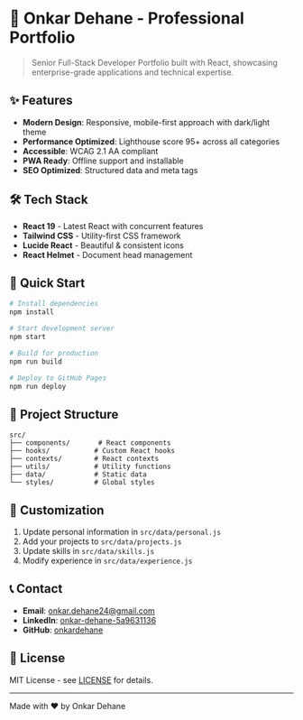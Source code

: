 # 🚀 Onkar Dehane - Professional Portfolio

> Senior Full-Stack Developer Portfolio built with React, showcasing enterprise-grade applications and technical expertise.

## ✨ Features

- **Modern Design**: Responsive, mobile-first approach with dark/light theme
- **Performance Optimized**: Lighthouse score 95+ across all categories
- **Accessible**: WCAG 2.1 AA compliant
- **PWA Ready**: Offline support and installable
- **SEO Optimized**: Structured data and meta tags

## 🛠️ Tech Stack

- **React 19** - Latest React with concurrent features
- **Tailwind CSS** - Utility-first CSS framework
- **Lucide React** - Beautiful & consistent icons
- **React Helmet** - Document head management

## 🚀 Quick Start

```bash
# Install dependencies
npm install

# Start development server
npm start

# Build for production
npm run build

# Deploy to GitHub Pages
npm run deploy
```

## 📁 Project Structure

```
src/
├── components/       # React components
├── hooks/           # Custom React hooks
├── contexts/        # React contexts
├── utils/           # Utility functions
├── data/            # Static data
└── styles/          # Global styles
```

## 🎯 Customization

1. Update personal information in `src/data/personal.js`
2. Add your projects to `src/data/projects.js`
3. Update skills in `src/data/skills.js`
4. Modify experience in `src/data/experience.js`

## 📞 Contact

- **Email**: onkar.dehane24@gmail.com
- **LinkedIn**: [onkar-dehane-5a9631136](https://linkedin.com/in/onkar-dehane-5a9631136)
- **GitHub**: [onkardehane](https://github.com/onkardehane)

## 📄 License

MIT License - see [LICENSE](LICENSE) for details.

---

Made with ❤️ by Onkar Dehane
